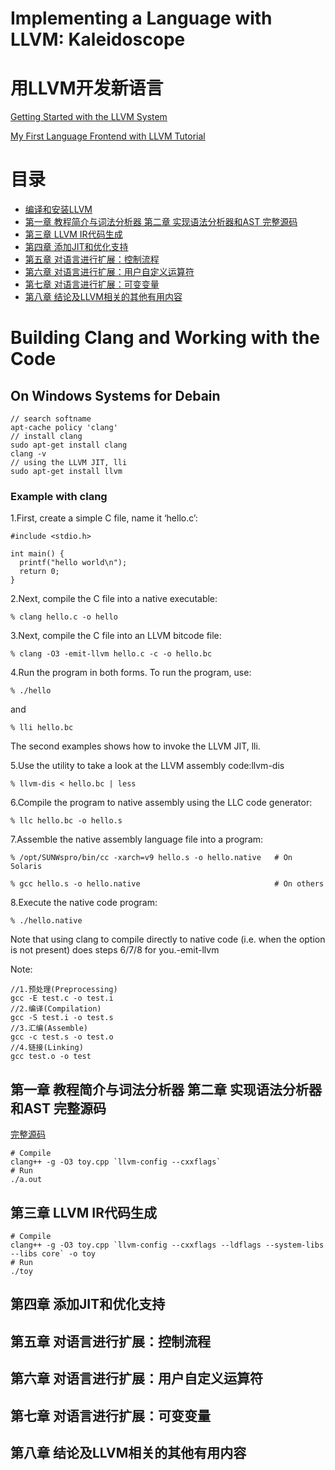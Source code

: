 # Implementing a Language with LLVM: Kaleidoscope
# 用LLVM开发新语言

[Getting Started with the LLVM System](https://llvm.org/docs/GettingStarted.html)

[My First Language Frontend with LLVM Tutorial](https://llvm.org/docs/tutorial/MyFirstLanguageFrontend/index.html)

# 目录
- [编译和安装LLVM](#building-clang-and-working-with-the-code)
- [第一章 教程简介与词法分析器 第二章 实现语法分析器和AST 完整源码](#第一章-教程简介与词法分析器-第二章-实现语法分析器和ast-完整源码)
- [第三章 LLVM IR代码生成](#第三章-llvm-ir代码生成)
- [第四章 添加JIT和优化支持](#第四章-添加jit和优化支持)
- [第五章 对语言进行扩展：控制流程](#第五章-对语言进行扩展控制流程)
- [第六章 对语言进行扩展：用户自定义运算符](#第六章-对语言进行扩展用户自定义运算符)
- [第七章 对语言进行扩展：可变变量](#第七章-对语言进行扩展可变变量)
- [第八章 结论及LLVM相关的其他有用内容](#第八章-结论及llvm相关的其他有用内容)


# Building Clang and Working with the Code

## On Windows Systems for Debain

    // search softname
    apt-cache policy 'clang'
    // install clang
    sudo apt-get install clang
    clang -v
    // using the LLVM JIT, lli
    sudo apt-get install llvm

### Example with clang
1.First, create a simple C file, name it ‘hello.c’:
```
#include <stdio.h>

int main() {
  printf("hello world\n");
  return 0;
}
```
2.Next, compile the C file into a native executable:

    % clang hello.c -o hello

3.Next, compile the C file into an LLVM bitcode file:

    % clang -O3 -emit-llvm hello.c -c -o hello.bc

4.Run the program in both forms. To run the program, use:

    % ./hello
and

    % lli hello.bc

The second examples shows how to invoke the LLVM JIT, lli.

5.Use the utility to take a look at the LLVM assembly code:llvm-dis

    % llvm-dis < hello.bc | less
6.Compile the program to native assembly using the LLC code generator:

    % llc hello.bc -o hello.s
7.Assemble the native assembly language file into a program:

    % /opt/SUNWspro/bin/cc -xarch=v9 hello.s -o hello.native   # On Solaris

    % gcc hello.s -o hello.native                              # On others
8.Execute the native code program:

    % ./hello.native
Note that using clang to compile directly to native code (i.e. when the option is not present) does steps 6/7/8 for you.-emit-llvm

Note:

    //1.预处理(Preprocessing)
    gcc -E test.c -o test.i
    //2.编译(Compilation)
    gcc -S test.i -o test.s
    //3.汇编(Assemble)
    gcc -c test.s -o test.o
    //4.链接(Linking)
    gcc test.o -o test

## 第一章 教程简介与词法分析器 第二章 实现语法分析器和AST 完整源码

[完整源码](https://llvm-tutorial-cn.readthedocs.io/en/latest/chapter-2.html#chapter-2-full-code)

```
# Compile
clang++ -g -O3 toy.cpp `llvm-config --cxxflags`
# Run
./a.out
```

## 第三章 LLVM IR代码生成

```
# Compile
clang++ -g -O3 toy.cpp `llvm-config --cxxflags --ldflags --system-libs --libs core` -o toy
# Run
./toy
```

## 第四章 添加JIT和优化支持
## 第五章 对语言进行扩展：控制流程
## 第六章 对语言进行扩展：用户自定义运算符
## 第七章 对语言进行扩展：可变变量
## 第八章 结论及LLVM相关的其他有用内容